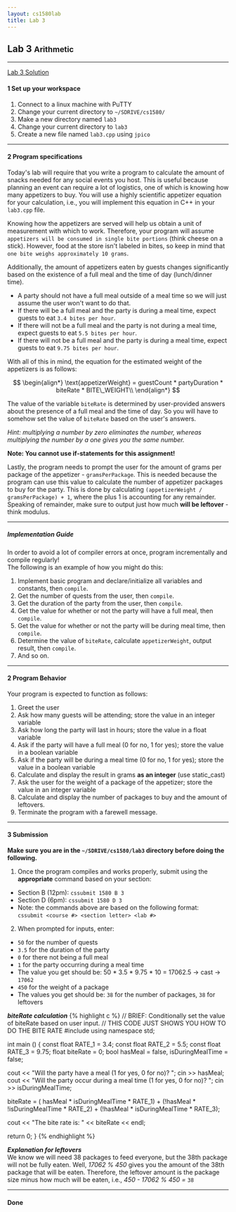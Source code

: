```yaml
---
layout: cs1580lab
title: Lab 3
---
```


## Lab 3 <small>Arithmetic</small>

---

<a href="{{site.baseurl}}/cs1580/solutions/lab03solution.cpp"
   class="btn btn-info pull-right">
  <i class="fa fa-exclamation-circle"></i>
  Lab 3 Solution
</a>

#### <span class="badge">1</span> Set up your workspace

1. Connect to a linux machine with PuTTY
2. Change your current directory to `~/SDRIVE/cs1580/`
3. Make a new directory named `lab3`
4. Change your current directory to `lab3`
5. Create a new file named `lab3.cpp` using `jpico`

---

#### <span class="badge">2</span> Program specifications

Today's lab will require that you write a program to calculate the amount of snacks needed for any social events you host.
This is useful because planning an event can require a lot of logistics, one of which is knowing how many appetizers to buy.
You will use a highly scientific appetizer equation for your calculation, i.e., you will implement this equation in C++ in your `lab3.cpp` file.

Knowing how the appetizers are served will help us obtain a unit of measurement with which to work.
Therefore, your program will assume `appetizers will be consumed in single bite portions` (think cheese on a stick).
However, food at the store isn't labeled in bites, so keep in mind that `one bite weighs approximately 10 grams`.

Additionally, the amount of appetizers eaten by guests changes significantly based on the existence of a full meal and the time of day (lunch/dinner time).

- A party should not have a full meal outside of a meal time so we will just assume the user won't want to do that.
- If there will be a full meal and the party is during a meal time, expect guests to eat `3.4 bites per hour`.
- If there will not be a full meal and the party is not during a meal time, expect guests to eat `5.5 bites per hour`.
- If there will not be a full meal and the party is during a meal time, expect guests to eat `9.75 bites per hour`.

With all of this in mind, the equation for the estimated weight of the appetizers is as follows:

$$
\begin{align*}
  \text{appetizerWeight} = guestCount * partyDuration * biteRate * BITE\_WEIGHT\\
\end{align*}
$$

The value of the variable `biteRate` is determined by user-provided answers about the presence of a full meal and the time of day.
So you will have to somehow set the value of `biteRate` based on the user's answers.

*Hint: multiplying a number by zero eliminates the number, whereas multiplying the number by a one gives you the same number.*

**Note: You cannot use if-statements for this assignment!**

Lastly, the program needs to prompt the user for the amount of grams per package of the appetizer - `gramsPerPackage`.
This is needed because the program can use this value to calculate the number of appetizer packages to buy for the party.
This is done by calculating `(appetizerWeight / gramsPerPackage) + 1`, where the plus 1 is accounting for any remainder.
Speaking of remainder, make sure to output just how much **will be leftover** - think modulus.

---

##### Implementation Guide

In order to avoid a lot of compiler errors at once, program incrementally and compile regularly!  
The following is an example of how you might do this:

1. Implement basic program and declare/initialize all variables and constants, then `compile`.
2. Get the number of quests from the user, then `compile`.
3. Get the duration of the party from the user, then `compile`.
4. Get the value for whether or not the party will have a full meal, then `compile`.
5. Get the value for whether or not the party will be during meal time, then `compile`.
6. Determine the value of `biteRate`, calculate `appetizerWeight`, output result, then `compile`.
7. And so on.

---

#### <span class="badge">2</span> Program Behavior  
Your program is expected to function as follows:

1. Greet the user
2. Ask how many guests will be attending; store the value in an integer variable
3. Ask how long the party will last in hours; store the value in a float variable
4. Ask if the party will have a full meal (0 for no, 1 for yes); store the value in a boolean variable
5. Ask if the party will be during a meal time (0 for no, 1 for yes); store the value in a boolean variable
6. Calculate and display the result in grams **as an integer** (use static_cast)
7. Ask the user for the weight of a package of the appetizer; store the value in an integer variable
8. Calculate and display the number of packages to buy and the amount of leftovers.
9. Terminate the program with a farewell message.

---

#### <span class="badge">3</span> Submission
**Make sure you are in the `~/SDRIVE/cs1580/lab3` directory before doing the following.**

1. Once the program compiles and works properly, submit using the **appropriate** command based on your section:
  - Section B (12pm): `cssubmit 1580 B 3`
  - Section D (6pm): `cssubmit 1580 D 3`
  - Note: the commands above are based on the following format:  
      `cssubmit <course #> <section letter> <lab #>`
2. When prompted for inputs, enter:
  - `50` for the number of quests
  - `3.5` for the duration of the party
  - `0` for there not being a full meal
  - `1` for the party occurring during a meal time
  - The value you get should be: 50 * 3.5 * 9.75 * 10 = 17062.5 -> cast -> `17062`
  - `450` for the weight of a package
  - The values you get should be:  `38` for the number of packages, `38` for leftovers

***biteRate calculation***
{% highlight c %}
// BRIEF: Conditionally set the value of biteRate based on user input.
// THIS CODE JUST SHOWS YOU HOW TO DO THE BITE RATE
#include <iostream>
using namespace std;

int main ()
{
  const float RATE_1 = 3.4;
  const float RATE_2 = 5.5;
  const float RATE_3 = 9.75;
  float biteRate = 0;
  bool hasMeal = false, isDuringMealTime = false;

  cout << "Will the party have a meal (1 for yes, 0 for no)? ";
  cin >> hasMeal;
  cout << "Will the party occur during a meal time (1 for yes, 0 for no)? ";
  cin >> isDuringMealTime;

  biteRate =
    ( hasMeal *  isDuringMealTime * RATE_1) +
    (!hasMeal * !isDuringMealTime * RATE_2) +
    (!hasMeal *  isDuringMealTime * RATE_3);

  cout << "The bite rate is: " << biteRate << endl;

  return 0;
}
{% endhighlight %}

***Explanation for leftovers***  
We know we will need 38 packages to feed everyone, but the 38th package will not be fully eaten.
Well, *17062 % 450* gives you the amount of the 38th package that will be eaten.
Therefore, the leftover amount is the package size minus how much will be eaten, i.e., *450 - 17062 % 450 =* `38`

---

#### <span class="badge"><i class="fa fa-check"></i></span> Done

